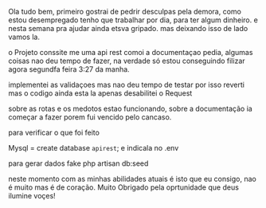 Ola tudo bem, primeiro gostrai de pedrir desculpas pela demora, como estou desempregado tenho que trabalhar por dia, para ter algum dinheiro. e nesta semana pra ajudar ainda etsva gripado. mas deixando isso de lado vamos la.

o Projeto conssite me uma api rest comoi a documentaçao pedia, algumas coisas nao deu tempo de fazer, na verdade só estou conseguindo filizar agora segundfa feira 3:27 da manha.

implementei as validaçoes mas nao deu tempo de testar por isso reverti mas o codigo ainda esta la apenas desabilitei o Request

sobre as rotas e os medotos estao funcionando, sobre a documentação ia começar a fazer porem fui vencido pelo cancaso. 

para verificar o que foi feito

Mysql = create database `apirest`;
e indicala no  .env

para gerar dados fake 
php artisan db:seed

neste momento com as minhas abilidades atuais é isto que eu consigo, nao é muito mas é de coração.
Muito Obrigado pela oprtunidade que deus ilumine voçes!
